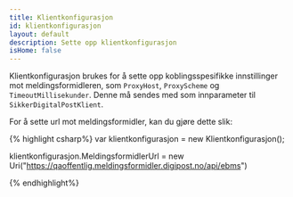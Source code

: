 ```yaml
---
title: Klientkonfigurasjon
id: klientkonfigurasjon
layout: default
description: Sette opp klientkonfigurasjon
isHome: false
---
```


Klientkonfigurasjon brukes for å sette opp koblingsspesifikke innstillinger mot meldingsformidleren, som `ProxyHost`, `ProxyScheme` og `TimeoutMillisekunder`. Denne må sendes med som innparameter til `SikkerDigitalPostKlient`.

For å sette url mot meldingsformidler, kan du gjøre dette slik:

{% highlight csharp%}
var klientkonfigurasjon = new Klientkonfigurasjon();

klientkonfigurasjon.MeldingsformidlerUrl = new Uri("https://qaoffentlig.meldingsformidler.digipost.no/api/ebms")

{% endhighlight%}
